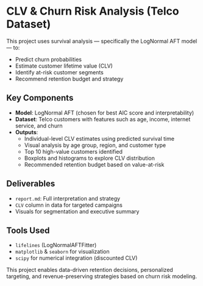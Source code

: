 # CLV & Churn Risk Analysis (Telco Dataset)

This project uses survival analysis — specifically the LogNormal AFT model — to:
- Predict churn probabilities
- Estimate customer lifetime value (CLV)
- Identify at-risk customer segments
- Recommend retention budget and strategy

## Key Components
- **Model**: LogNormal AFT (chosen for best AIC score and interpretability)
- **Dataset**: Telco customers with features such as age, income, internet service, and churn
- **Outputs**:
  - Individual-level CLV estimates using predicted survival time
  - Visual analysis by age group, region, and customer type
  - Top 10 high-value customers identified
  - Boxplots and histograms to explore CLV distribution
  - Recommended retention budget based on value-at-risk

## Deliverables
- `report.md`: Full interpretation and strategy
- `CLV` column in data for targeted campaigns
- Visuals for segmentation and executive summary

## Tools Used
- `lifelines` (LogNormalAFTFitter)
- `matplotlib` & `seaborn` for visualization
- `scipy` for numerical integration (discounted CLV)

This project enables data-driven retention decisions, personalized targeting, and revenue-preserving strategies based on churn risk modeling.
